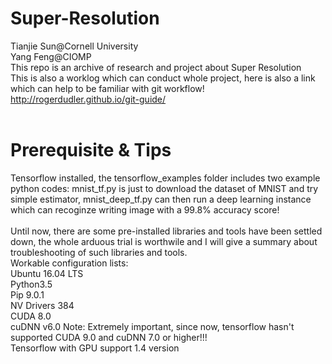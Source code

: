# Super-Resolution
Tianjie Sun@Cornell University <br /> Yang Feng@CIOMP <br />
This repo is an archive of research and project about Super Resolution <br />
This is also a worklog which can conduct whole project, here is also a link which can help to be familiar with git workflow!
http://rogerdudler.github.io/git-guide/
<br />
<br />
# Prerequisite & Tips

Tensorflow installed, the tensorflow_examples folder includes two example python codes: mnist_tf.py is just to download the dataset of MNIST and try simple estimator, mnist_deep_tf.py can then run a deep learning instance which can recoginze writing image with a 99.8% accuracy score! <br />
<br />
Until now, there are some pre-installed libraries and tools have been settled down, the whole arduous trial is worthwile and I will give a summary about troubleshooting of such libraries and tools.
<br />
Workable configuration lists:<br />
 Ubuntu 16.04 LTS<br />
 Python3.5<br />
 Pip 9.0.1<br />
 NV Drivers 384<br />
 CUDA 8.0<br />
 cuDNN v6.0 Note: Extremely important, since now, tensorflow hasn't supported CUDA 9.0 and cuDNN 7.0 or higher!!!<br />
 Tensorflow with GPU support 1.4 version<br /> 

